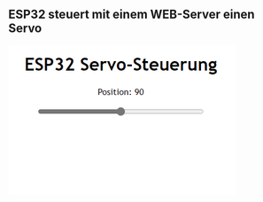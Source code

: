 ## ESP32 steuert mit einem WEB-Server einen Servo

![image](https://github.com/frankyhub/Arduino-Beispiele_I/blob/master/A60_WEB-Servo-Slider/Servo-WEB.png)
